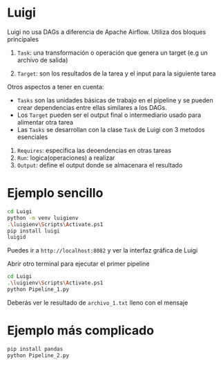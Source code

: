 # Luigi

Luigi no usa DAGs a diferencia de Apache Airflow. Utiliza dos bloques principales

1. `Task`: una transformación o operación que genera un target (e.g un archivo de salida)

2. `Target`: son los resultados de la tarea y el input para la siguiente tarea

Otros aspectos a tener en cuenta:
- `Tasks` son las unidades básicas de trabajo en el pipeline y se pueden crear dependencias entre ellas similares a los DAGs.
- Los `Target` pueden ser el output final o intermediario usado para alimentar otra tarea
- Las `Tasks` se desarrollan con la clase `Task` de Luigi con 3 metodos esenciales

1. `Requires`: especifica las deoendencias en otras tareas
2. `Run`: logica(operaciones) a realizar
3. `Output`: define el output donde se almacenara el resultado

# Ejemplo sencillo

```bash
cd Luigi
python -m venv luigienv
.\luigienv\Scripts\Activate.ps1
pip install luigi
luigid
```

Puedes ir a `http://localhost:8082` y ver la interfaz gráfica de Luigi

Abrir otro terminal para ejecutar el primer pipeline
```bash
cd Luigi
.\luigienv\Scripts\Activate.ps1
python Pipeline_1.py
```

Deberás ver le resultado de `archivo_1.txt` lleno con el mensaje

# Ejemplo más complicado

```bash
pip install pandas
python Pipeline_2.py
```

